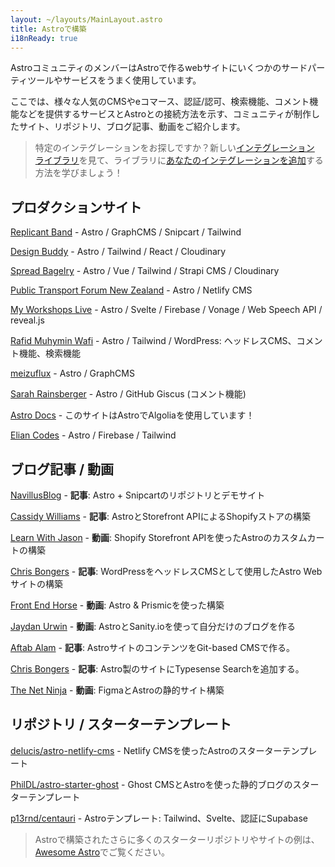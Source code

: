 ```yaml
---
layout: ~/layouts/MainLayout.astro
title: Astroで構築 
i18nReady: true
---
```


AstroコミュニティのメンバーはAstroで作るwebサイトにいくつかのサードパーティツールやサービスをうまく使用しています。

ここでは、様々な人気のCMSやeコマース、認証/認可、検索機能、コメント機能などを提供するサービスとAstroとの接続方法を示す、コミュニティが制作したサイト、リポジトリ、ブログ記事、動画をご紹介します。

> 特定のインテグレーションをお探しですか？新しい[インテグレーション ライブラリ](https://astro.build/integrations/)を見て、ライブラリに[あなたのインテグレーションを追加](/ja/guides/publish-to-npm/#integrations-library)する方法を学びましょう！ 

## プロダクションサイト

[Replicant Band](https://replicant.band/) - Astro / GraphCMS / Snipcart / Tailwind

[Design Buddy](https://design-buddy.netlify.app/) - Astro / Tailwind / React / Cloudinary

[Spread Bagelry](https://spreadbagelry.com/) - Astro / Vue / Tailwind / Strapi CMS / Cloudinary

[Public Transport Forum New Zealand](https://publictransportforum.nz/articles) - Astro / Netlify CMS

[My Workshops Live](https://myworkshops.live/) - Astro / Svelte / Firebase / Vonage / Web Speech API / reveal.js

[Rafid Muhymin Wafi](https://softhardsystem.com/) - Astro / Tailwind / WordPress: ヘッドレスCMS、コメント機能、検索機能

[meizuflux](https://meizuflux.com/) - Astro / GraphCMS

[Sarah Rainsberger](https://www.rainsberger.ca/) - Astro / GitHub Giscus (コメント機能)

[Astro Docs](https://github.com/withastro/docs) - このサイトはAstroでAlgoliaを使用しています！

[Elian Codes](https://www.elian.codes/) - Astro / Firebase / Tailwind


## ブログ記事 / 動画

[NavillusBlog](https://navillus.dev/blog/astro-plus-snipcart) - **記事**: Astro + Snipcartのリポジトリとデモサイト

[Cassidy Williams](https://www.netlify.com/blog/2021/07/23/build-a-modern-shopping-site-with-astro-and-serverless-functions/) - **記事**: AstroとStorefront APIによるShopifyストアの構築

[Learn With Jason](https://youtube.com/watch?v=FJOJmKFngLI) - **動画**: Shopify Storefront APIを使ったAstroのカスタムカートの構築

[Chris Bongers](https://blog.openreplay.com/building-an-astro-website-with-wordpress-as-a-headless-cms) - **記事**: WordPressをヘッドレスCMSとして使用したAstro Webサイトの構築

[Front End Horse](https://www.youtube.com/watch?v=qFUfuDSLdxM) - **動画**: Astro & Prismicを使った構築

[Jaydan Urwin](https://www.youtube.com/watch?v=-jAWLTfsSQw) - **動画**: AstroとSanity.ioを使って自分だけのブログを作る

[Aftab Alam](https://aalam.vercel.app/blog/astro-and-git-cms-netlify) - **記事**: AstroサイトのコンテンツをGit-based CMSで作る。

[Chris Bongers](https://aviyel.com/post/1006/adding-typesense-search-to-an-astro-static-generated-website) - **記事**: Astro製のサイトにTypesense Searchを追加する。

[The Net Ninja](https://www.youtube.com/playlist?list=PL4cUxeGkcC9hZm9NYpd4G-jhoeEk0ls--) - **動画**: FigmaとAstroの静的サイト構築

## リポジトリ / スターターテンプレート

[delucis/astro-netlify-cms](https://github.com/delucis/astro-netlify-cms) - Netlify CMSを使ったAstroのスターターテンプレート

[PhilDL/astro-starter-ghost](https://github.com/PhilDL/astro-starter-ghost) - Ghost CMSとAstroを使った静的ブログのスターターテンプレート

[p13rnd/centauri](https://github.com/p13rnd/centauri) - Astroテンプレート: Tailwind、Svelte、認証にSupabase


>  Astroで構築されたさらに多くのスターターリポジトリやサイトの例は、[Awesome Astro](https://github.com/one-aalam/awesome-astro#%E2%84%B9%EF%B8%8F-repositoriesstarter-kitscomponents)でご覧ください。
